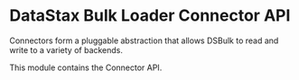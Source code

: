 
# DataStax Bulk Loader Connector API

Connectors form a pluggable abstraction that allows DSBulk to read and write to a variety of
backends.

This module contains the Connector API.
